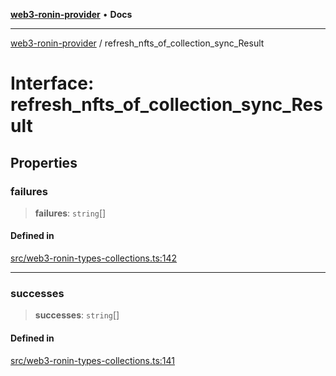 [**web3-ronin-provider**](../README.md) • **Docs**

***

[web3-ronin-provider](../globals.md) / refresh\_nfts\_of\_collection\_sync\_Result

# Interface: refresh\_nfts\_of\_collection\_sync\_Result

## Properties

### failures

> **failures**: `string`[]

#### Defined in

[src/web3-ronin-types-collections.ts:142](https://github.com/chuacw/web3-ronin-provider/blob/5334d3e4a39d6911ce4028a880b09b3429564837/src/web3-ronin-types-collections.ts#L142)

***

### successes

> **successes**: `string`[]

#### Defined in

[src/web3-ronin-types-collections.ts:141](https://github.com/chuacw/web3-ronin-provider/blob/5334d3e4a39d6911ce4028a880b09b3429564837/src/web3-ronin-types-collections.ts#L141)
